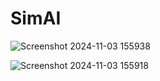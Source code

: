 # SimAI
![Screenshot 2024-11-03 155938](https://github.com/user-attachments/assets/281138a2-a656-476a-8d34-7397e3ad0153)


![Screenshot 2024-11-03 155918](https://github.com/user-attachments/assets/ff5500e0-1b14-4a47-8a8d-1c2a84b73701) 


